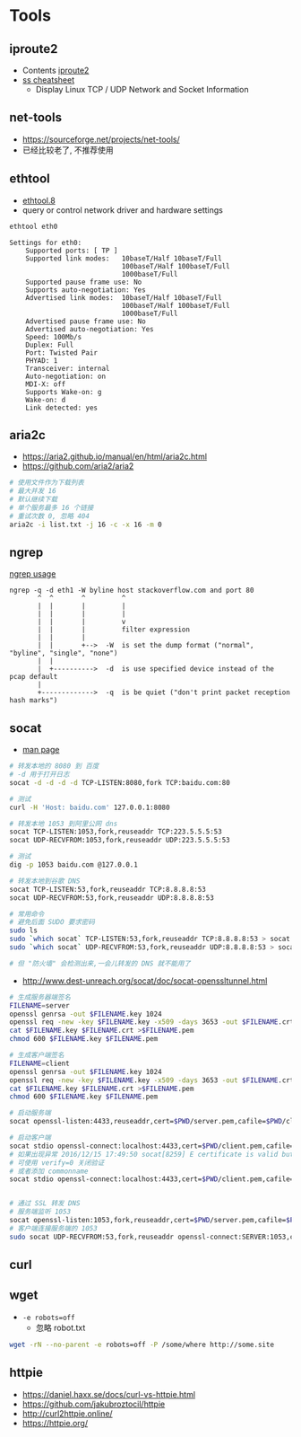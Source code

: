 # Tools

## iproute2
* Contents [iproute2](https://pkgs.alpinelinux.org/contents?branch=v3.6&name=iproute2&arch=x86_64&repo=main)
* [ss cheatsheet](https://www.cyberciti.biz/tips/linux-investigate-sockets-network-connections.html)
  * Display Linux TCP / UDP Network and Socket Information

## net-tools
* https://sourceforge.net/projects/net-tools/
* 已经比较老了, 不推荐使用

## ethtool
* [ethtool.8](https://linux.die.net/man/8/ethtool)
* query or control network driver and hardware settings

```bash
ethtool eth0
```

```
Settings for eth0:
	Supported ports: [ TP ]
	Supported link modes:   10baseT/Half 10baseT/Full
	                        100baseT/Half 100baseT/Full
	                        1000baseT/Full
	Supported pause frame use: No
	Supports auto-negotiation: Yes
	Advertised link modes:  10baseT/Half 10baseT/Full
	                        100baseT/Half 100baseT/Full
	                        1000baseT/Full
	Advertised pause frame use: No
	Advertised auto-negotiation: Yes
	Speed: 100Mb/s
	Duplex: Full
	Port: Twisted Pair
	PHYAD: 1
	Transceiver: internal
	Auto-negotiation: on
	MDI-X: off
	Supports Wake-on: g
	Wake-on: d
	Link detected: yes
```

## aria2c

* https://aria2.github.io/manual/en/html/aria2c.html
* https://github.com/aria2/aria2

```bash
# 使用文件作为下载列表
# 最大并发 16
# 默认继续下载
# 单个服务最多 16 个链接
# 重试次数 0, 忽略 404
aria2c -i list.txt -j 16 -c -x 16 -m 0
```

## ngrep

[ngrep usage](http://ngrep.sourceforge.net/usage.html)

```
ngrep -q -d eth1 -W byline host stackoverflow.com and port 80
       ^  ^       ^         ^        
       |  |       |         |
       |  |       |         |
       |  |       |         v
       |  |       |         filter expression
       |  |       |         
       |  |       +-->  -W  is set the dump format ("normal", "byline", "single", "none")
       |  |
       |  +---------->  -d  is use specified device instead of the pcap default
       |
       +------------->  -q  is be quiet ("don't print packet reception hash marks")
```


## socat

* [man page](http://www.dest-unreach.org/socat/doc/socat.html)

```bash
# 转发本地的 8080 到 百度
# -d 用于打开日志
socat -d -d -d -d TCP-LISTEN:8080,fork TCP:baidu.com:80

# 测试
curl -H 'Host: baidu.com' 127.0.0.1:8080

# 转发本地 1053 到阿里公网 dns
socat TCP-LISTEN:1053,fork,reuseaddr TCP:223.5.5.5:53
socat UDP-RECVFROM:1053,fork,reuseaddr UDP:223.5.5.5:53

# 测试
dig -p 1053 baidu.com @127.0.0.1

# 转发本地到谷歌 DNS
socat TCP-LISTEN:53,fork,reuseaddr TCP:8.8.8.8:53
socat UDP-RECVFROM:53,fork,reuseaddr UDP:8.8.8.8:53

# 常用命令
# 避免后面 SUDO 要求密码
sudo ls
sudo `which socat` TCP-LISTEN:53,fork,reuseaddr TCP:8.8.8.8:53 > socat.tcp.53.log &
sudo `which socat` UDP-RECVFROM:53,fork,reuseaddr UDP:8.8.8.8:53 > socat.udp.53.log &

# 但 "防火墙" 会检测出来,一会儿转发的 DNS 就不能用了
```

* http://www.dest-unreach.org/socat/doc/socat-openssltunnel.html
```bash
# 生成服务器端签名
FILENAME=server
openssl genrsa -out $FILENAME.key 1024
openssl req -new -key $FILENAME.key -x509 -days 3653 -out $FILENAME.crt -subj "/C=CN/ST=Wener/L=ShangHai/O=None/CN=hello"
cat $FILENAME.key $FILENAME.crt >$FILENAME.pem
chmod 600 $FILENAME.key $FILENAME.pem

# 生成客户端签名
FILENAME=client
openssl genrsa -out $FILENAME.key 1024
openssl req -new -key $FILENAME.key -x509 -days 3653 -out $FILENAME.crt -subj "/C=CN/ST=Wener/L=ShangHai/O=None/CN=hello"
cat $FILENAME.key $FILENAME.crt >$FILENAME.pem
chmod 600 $FILENAME.key $FILENAME.pem

# 启动服务端
socat openssl-listen:4433,reuseaddr,cert=$PWD/server.pem,cafile=$PWD/client.crt echo

# 启动客户端
socat stdio openssl-connect:localhost:4433,cert=$PWD/client.pem,cafile=$PWD/server.crt
# 如果出现异常 2016/12/15 17:49:50 socat[8259] E certificate is valid but its commonName does not match hostname
# 可使用 verify=0 关闭验证
# 或者添加 commonname
socat stdio openssl-connect:localhost:4433,cert=$PWD/client.pem,cafile=$PWD/server.crt,commonname=hello


# 通过 SSL 转发 DNS
# 服务端监听 1053
socat openssl-listen:1053,fork,reuseaddr,cert=$PWD/server.pem,cafile=$PWD/client.crt UDP:8.8.8.8:53
# 客户端连接服务端的 1053
sudo socat UDP-RECVFROM:53,fork,reuseaddr openssl-connect:SERVER:1053,cert=$PWD/client.pem,cafile=$PWD/server.crt
```

## curl

## wget
* `-e robots=off`
  * 忽略 robot.txt

```bash
wget -rN --no-parent -e robots=off -P /some/where http://some.site
```

## httpie
* https://daniel.haxx.se/docs/curl-vs-httpie.html
* https://github.com/jakubroztocil/httpie
* http://curl2httpie.online/
* https://httpie.org/

